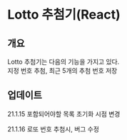 # Lotto 추첨기(React)

## 개요

Lotto 추첨기는 다음의 기능을 가지고 있다.<br>
지정 번호 추첨, 최근 5개의 추첨 번호 저장<br>

## 업데이트

21.1.15
포함되어야할 목록 초기화 시점 변경

21.1.16
로또 번호 추첨시, 버그 수정
